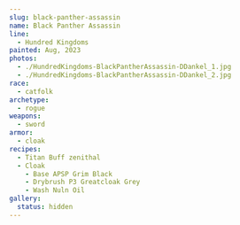 ```yaml
---
slug: black-panther-assassin
name: Black Panther Assassin
line:
  - Hundred Kingdoms
painted: Aug, 2023
photos:
  - ./HundredKingdoms-BlackPantherAssassin-DDankel_1.jpg
  - ./HundredKingdoms-BlackPantherAssassin-DDankel_2.jpg
race:
  - catfolk
archetype:
  - rogue
weapons:
  - sword
armor:
  - cloak
recipes:
  - Titan Buff zenithal
  - Cloak
    - Base APSP Grim Black
    - Drybrush P3 Greatcloak Grey
    - Wash Nuln Oil
gallery:
  status: hidden
---
```


